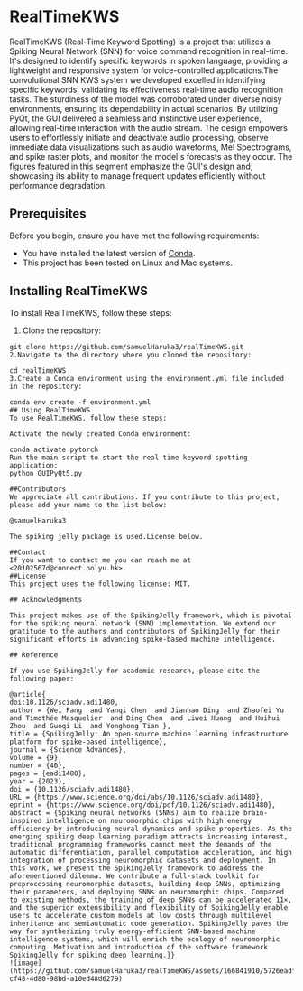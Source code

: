 
# RealTimeKWS

RealTimeKWS (Real-Time Keyword Spotting) is a project that utilizes a Spiking Neural Network (SNN) for voice command recognition in real-time. It's designed to identify specific keywords in spoken language, providing a lightweight and responsive system for voice-controlled applications.The convolutional SNN KWS system we developed excelled in identifying specific keywords, validating its effectiveness real-time audio recognition tasks. The sturdiness of the model was corroborated under diverse noisy environments, ensuring its dependability in actual scenarios. By utilizing PyQt, the GUI delivered a seamless and instinctive user experience, allowing real-time interaction with the audio stream. The design empowers users to effortlessly initiate and deactivate audio processing, observe immediate data visualizations such as audio waveforms, Mel Spectrograms, and spike raster plots, and monitor the model's forecasts as they occur. The figures featured in this segment emphasize the GUI's design and, showcasing its ability to manage frequent updates efficiently without performance degradation.

## Prerequisites

Before you begin, ensure you have met the following requirements:

- You have installed the latest version of [Conda](https://docs.conda.io/projects/conda/en/latest/user-guide/install/).
- This project has been tested on Linux and Mac systems.

## Installing RealTimeKWS

To install RealTimeKWS, follow these steps:

1. Clone the repository:
```
git clone https://github.com/samuelHaruka3/realTimeKWS.git
2.Navigate to the directory where you cloned the repository:

cd realTimeKWS
3.Create a Conda environment using the environment.yml file included in the repository:

conda env create -f environment.yml
## Using RealTimeKWS
To use RealTimeKWS, follow these steps:

Activate the newly created Conda environment:

conda activate pytorch
Run the main script to start the real-time keyword spotting application:
python GUIPyQt5.py

##Contributors
We appreciate all contributions. If you contribute to this project, please add your name to the list below:

@samuelHaruka3

The spiking jelly package is used.License below.

##Contact
If you want to contact me you can reach me at <20102567d@connect.polyu.hk>.
##License
This project uses the following license: MIT.

## Acknowledgments

This project makes use of the SpikingJelly framework, which is pivotal for the spiking neural network (SNN) implementation. We extend our gratitude to the authors and contributors of SpikingJelly for their significant efforts in advancing spike-based machine intelligence.

## Reference

If you use SpikingJelly for academic research, please cite the following paper:

@article{
doi:10.1126/sciadv.adi1480,
author = {Wei Fang  and Yanqi Chen  and Jianhao Ding  and Zhaofei Yu  and Timothée Masquelier  and Ding Chen  and Liwei Huang  and Huihui Zhou  and Guoqi Li  and Yonghong Tian },
title = {SpikingJelly: An open-source machine learning infrastructure platform for spike-based intelligence},
journal = {Science Advances},
volume = {9},
number = {40},
pages = {eadi1480},
year = {2023},
doi = {10.1126/sciadv.adi1480},
URL = {https://www.science.org/doi/abs/10.1126/sciadv.adi1480},
eprint = {https://www.science.org/doi/pdf/10.1126/sciadv.adi1480},
abstract = {Spiking neural networks (SNNs) aim to realize brain-inspired intelligence on neuromorphic chips with high energy efficiency by introducing neural dynamics and spike properties. As the emerging spiking deep learning paradigm attracts increasing interest, traditional programming frameworks cannot meet the demands of the automatic differentiation, parallel computation acceleration, and high integration of processing neuromorphic datasets and deployment. In this work, we present the SpikingJelly framework to address the aforementioned dilemma. We contribute a full-stack toolkit for preprocessing neuromorphic datasets, building deep SNNs, optimizing their parameters, and deploying SNNs on neuromorphic chips. Compared to existing methods, the training of deep SNNs can be accelerated 11×, and the superior extensibility and flexibility of SpikingJelly enable users to accelerate custom models at low costs through multilevel inheritance and semiautomatic code generation. SpikingJelly paves the way for synthesizing truly energy-efficient SNN-based machine intelligence systems, which will enrich the ecology of neuromorphic computing. Motivation and introduction of the software framework SpikingJelly for spiking deep learning.}}
![image](https://github.com/samuelHaruka3/realTimeKWS/assets/166841910/5726eadf-cf48-4d80-98bd-a10ed48d6279)

